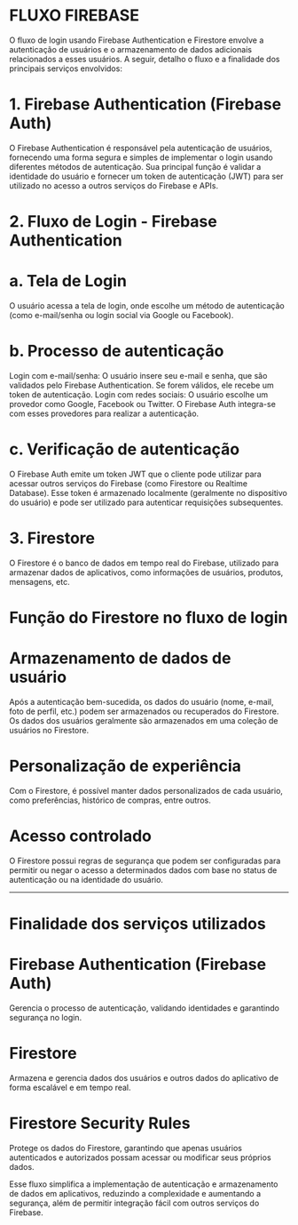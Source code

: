 
# FLUXO FIREBASE
O fluxo de login usando Firebase Authentication e Firestore envolve a autenticação de usuários e o armazenamento de dados adicionais relacionados a esses usuários. A seguir, detalho o fluxo e a finalidade dos principais serviços envolvidos:

# 1. Firebase Authentication (Firebase Auth)
O Firebase Authentication é responsável pela autenticação de usuários, fornecendo uma forma segura e simples de implementar o login usando diferentes métodos de autenticação. Sua principal função é validar a identidade do usuário e fornecer um token de autenticação (JWT) para ser utilizado no acesso a outros serviços do Firebase e APIs.

# 2. Fluxo de Login - Firebase Authentication

# a. Tela de Login
O usuário acessa a tela de login, onde escolhe um método de autenticação (como e-mail/senha ou login social via Google ou Facebook).

# b. Processo de autenticação
Login com e-mail/senha: O usuário insere seu e-mail e senha, que são validados pelo Firebase Authentication. Se forem válidos, ele recebe um token de autenticação.
Login com redes sociais: O usuário escolhe um provedor como Google, Facebook ou Twitter. O Firebase Auth integra-se com esses provedores para realizar a autenticação.

# c. Verificação de autenticação
O Firebase Auth emite um token JWT que o cliente pode utilizar para acessar outros serviços do Firebase (como Firestore ou Realtime Database).
Esse token é armazenado localmente (geralmente no dispositivo do usuário) e pode ser utilizado para autenticar requisições subsequentes.

# 3. Firestore
O Firestore é o banco de dados em tempo real do Firebase, utilizado para armazenar dados de aplicativos, como informações de usuários, produtos, mensagens, etc.

# Função do Firestore no fluxo de login

# Armazenamento de dados de usuário
Após a autenticação bem-sucedida, os dados do usuário (nome, e-mail, foto de perfil, etc.) podem ser armazenados ou recuperados do Firestore. Os dados dos usuários geralmente são armazenados em uma coleção de usuários no Firestore.

# Personalização de experiência
Com o Firestore, é possível manter dados personalizados de cada usuário, como preferências, histórico de compras, entre outros.

# Acesso controlado 
O Firestore possui regras de segurança que podem ser configuradas para permitir ou negar o acesso a determinados dados com base no status de autenticação ou na identidade do usuário.

----------------------------------------------------------------------------------------------------------------------------

# Finalidade dos serviços utilizados

# Firebase Authentication (Firebase Auth)
Gerencia o processo de autenticação, validando identidades e garantindo segurança no login.

# Firestore
Armazena e gerencia dados dos usuários e outros dados do aplicativo de forma escalável e em tempo real.

# Firestore Security Rules
Protege os dados do Firestore, garantindo que apenas usuários autenticados e autorizados possam acessar ou modificar seus próprios dados.

Esse fluxo simplifica a implementação de autenticação e armazenamento de dados em aplicativos, reduzindo a complexidade e aumentando a segurança, além de permitir integração fácil com outros serviços do Firebase.


